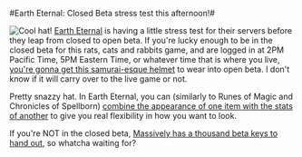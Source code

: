 #Earth Eternal: Closed Beta stress test this afternoon!#

![Cool hat!](http://westkarana.com/wp-content/uploads/2009/09/eehat.jpg "Cool hat!") [Earth Eternal](http://www.eartheternal.com/) is having a little stress test for their servers before they leap from closed to open beta. If you're lucky enough to be in the closed beta for this rats, cats and rabbits game, and are logged in at 2PM Pacific Time, 5PM Eastern Time, or whatever time that is where you live, [you're gonna get this samurai-esque helmet](http://www.eartheternal.com/team_blog/ee-stress-test-saturday-2pm-pdt) to wear into open beta. I don't know if it will carry over to the live game or not.

Pretty snazzy hat. In Earth Eternal, you can (similarly to Runes of Magic and Chronicles of Spellborn) [combine the appearance of one item with the stats of another](http://www.tentonhammer.com/node/74270) to give you real flexibility in how you want to look. 

If you're NOT in the closed beta, [Massively has a thousand beta keys to hand out](http://www.massively.com/2009/09/25/stress-test-earth-eternal-get-a-cool-hat/), so whatcha waiting for?

